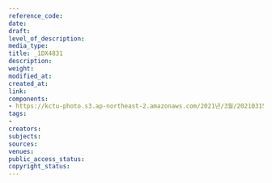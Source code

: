 ```yaml
---
reference_code: 
date: 
draft: 
level_of_description: 
media_type: 
title: _1DX4831
description: 
weight: 
modified_at: 
created_at: 
link: 
components:
- https://kctu-photo.s3.ap-northeast-2.amazonaws.com/2021년/3월/20210315_'거침없는+민주노총!+110만의+총파업'+2021년+민주노총+투쟁선포+기자회견/_1DX4831.jpg
tags:
- 
creators: 
subjects: 
sources: 
venues: 
public_access_status: 
copyright_status: 
---
```

